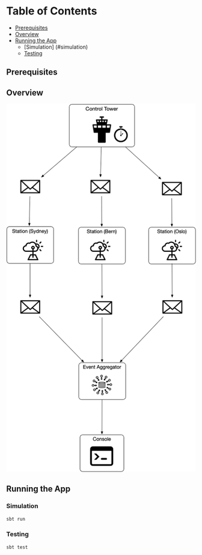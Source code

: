 # Table of Contents
* [Prerequisites](#prerequisites)
* [Overview](#overview)
* [Running the App](#running-the-app)
   * [Simulation] (#simulation)
   * [Testing](#testing)

## Prerequisites
## Overview
![Screenshot](diagram.png)
## Running the App
### Simulation
```
sbt run
```
### Testing
```
sbt test
```
